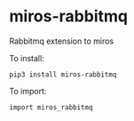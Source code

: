 # miros-rabbitmq
Rabbitmq extension to miros

To install:

    pip3 install miros-rabbitmq

To import:

    import miros_rabbitmq
